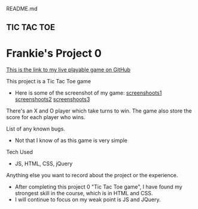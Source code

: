 README.md

## TIC TAC TOE

# Frankie's Project 0 

[This is the link to my live playable game on GitHub](https://nkie009.github.io/tic-tac-toe/)


This project is a Tic Tac Toe game

- Here is some of the screenshot of my game: 
  [screenshoots1](images/img1.jpg)
  [screenshoots2](images/img2.jpg)
  [screenshoots3](images/img3.jpg)
  
There's an X and O player which take turns to win.
The game also store the score for each player who wins.


List of any known bugs.
  - Not that I know of as this game is very simple

Tech Used
  - JS, HTML, CSS, jQuery

Anything else you want to record about the project or the experience.
  - After completing this project 0 "Tic Tac Toe game", I have found my strongest skill in the course, which is in HTML and CSS. 
  - I will continue to focus on my weak point is JS and JQuery. 

